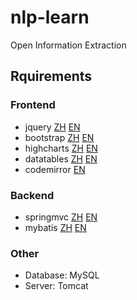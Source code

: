 # nlp-learn
Open Information Extraction

## Rquirements
### Frontend
- jquery [ZH](http://www.jquery123.com/) [EN](http://jquery.com/)
- bootstrap [ZH](http://v3.bootcss.com/) [EN](http://getbootstrap.com/)
- highcharts [ZH](https://www.hcharts.cn/) [EN](https://www.highcharts.com/)
- datatables [ZH](http://www.datatables.club/) [EN](https://www.datatables.net/)
- codemirror [EN](http://codemirror.net/)

### Backend
- springmvc [ZH](http://spring.cndocs.tk/index.html) [EN](http://docs.spring.io/spring-framework/docs/current/spring-framework-reference/htmlsingle/#mvc)
- mybatis [ZH](http://www.mybatis.org/mybatis-3/zh/index.html) [EN](http://www.mybatis.org/mybatis-3/)

### Other
- Database: MySQL
- Server: Tomcat